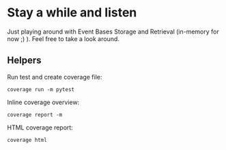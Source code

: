 # Stay a while and listen
Just playing around with Event Bases Storage and Retrieval (in-memory for now ;) ). Feel free to take a look around.


## Helpers

Run test and create coverage file:

`coverage run -m pytest`

Inline coverage overview:

`coverage report -m`

HTML coverage report:

`coverage html`